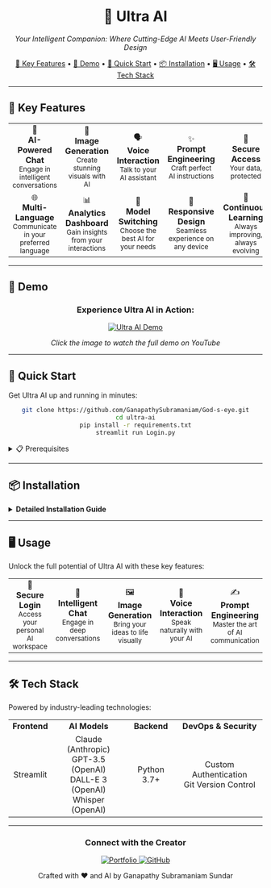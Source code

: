 <div align="center">
  <h1>🔮 Ultra AI</h1>
  <p><em>Your Intelligent Companion: Where Cutting-Edge AI Meets User-Friendly Design</em></p>
</div>

<div align="center">
  
  [🌟 Key Features](#-key-features) • [🎥 Demo](#-demo) • [🚀 Quick Start](#-quick-start) • [📦 Installation](#-installation) • [🖥️ Usage](#️-usage) • [🛠️ Tech Stack](#️-tech-stack)
  
</div>

---

## 🌟 Key Features

<div align="center">
  <table>
    <tr>
      <td align="center">💬<br><strong>AI-Powered Chat</strong><br><small>Engage in intelligent conversations</small></td>
      <td align="center">🎨<br><strong>Image Generation</strong><br><small>Create stunning visuals with AI</small></td>
      <td align="center">🗣️<br><strong>Voice Interaction</strong><br><small>Talk to your AI assistant</small></td>
      <td align="center">✨<br><strong>Prompt Engineering</strong><br><small>Craft perfect AI instructions</small></td>
      <td align="center">🔐<br><strong>Secure Access</strong><br><small>Your data, protected</small></td>
    </tr>
    <tr>
      <td align="center">🌐<br><strong>Multi-Language</strong><br><small>Communicate in your preferred language</small></td>
      <td align="center">📊<br><strong>Analytics Dashboard</strong><br><small>Gain insights from your interactions</small></td>
      <td align="center">🔄<br><strong>Model Switching</strong><br><small>Choose the best AI for your needs</small></td>
      <td align="center">📱<br><strong>Responsive Design</strong><br><small>Seamless experience on any device</small></td>
      <td align="center">🧠<br><strong>Continuous Learning</strong><br><small>Always improving, always evolving</small></td>
    </tr>
  </table>
</div>

---

## 🎥 Demo

<div align="center">
  <h3>Experience Ultra AI in Action:</h3>
  <a href="https://www.youtube.com/watch?v=-YeUZHr1w6E">
    <img src="https://img.youtube.com/vi/-YeUZHr1w6E/0.jpg" alt="Ultra AI Demo" style="max-width:600px;">
  </a>
  <p><em>Click the image to watch the full demo on YouTube</em></p>
</div>

---

## 🚀 Quick Start

Get Ultra AI up and running in minutes:

<div align="center">

```bash
git clone https://github.com/GanapathySubramaniam/God-s-eye.git
cd ultra-ai
pip install -r requirements.txt
streamlit run Login.py
```

</div>

<details>
<summary>📋 Prerequisites</summary>

- Python 3.7+
- pip (Python package manager)
- Virtual environment (recommended for isolated dependencies)
- API keys for OpenAI and Anthropic (see [Installation](#-installation) for details)

</details>

---

## 📦 Installation

<details>
<summary><strong>Detailed Installation Guide</strong></summary>

1. **Clone the Repository**
   ```bash
   git clone https://github.com/GanapathySubramaniam/God-s-eye.git
   cd ultra-ai
   ```

2. **Set Up Virtual Environment (Recommended)**
   ```bash
   python -m venv venv
   source venv/bin/activate  # On Windows use `venv\Scripts\activate`
   ```

3. **Install Dependencies**
   ```bash
   pip install -r requirements.txt
   ```

4. **Configure API Keys and Security**
   - Create a `.env` file in the `models/` directory:
     ```ini
     OPENAI=your_openai_api_key_here
     ANTHROPIC=your_anthropic_api_key_here
     ```
   - Set a secure password in `pwd.txt`:
     ```
     your_chosen_password_here
     ```
     > ⚠️ Use a strong, unique password and never share or commit this file.

5. **Launch Ultra AI**
   ```bash
   streamlit run Login.py
   ```

</details>

---

## 🖥️ Usage

Unlock the full potential of Ultra AI with these key features:

<div align="center">
  <table>
    <tr>
      <td align="center">🔑<br><strong>Secure Login</strong><br><small>Access your personal AI workspace</small></td>
      <td align="center">💬<br><strong>Intelligent Chat</strong><br><small>Engage in deep conversations</small></td>
      <td align="center">🖼️<br><strong>Image Generation</strong><br><small>Bring your ideas to life visually</small></td>
      <td align="center">🎤<br><strong>Voice Interaction</strong><br><small>Speak naturally with your AI</small></td>
      <td align="center">✍️<br><strong>Prompt Engineering</strong><br><small>Master the art of AI communication</small></td>
    </tr>
  </table>
</div>

---

## 🛠️ Tech Stack

Powered by industry-leading technologies:

<div align="center">
  <table>
    <tr>
      <td align="center"><strong>Frontend</strong></td>
      <td align="center"><strong>AI Models</strong></td>
      <td align="center"><strong>Backend</strong></td>
      <td align="center"><strong>DevOps & Security</strong></td>
    </tr>
    <tr>
      <td align="center">Streamlit</td>
      <td align="center">Claude (Anthropic)<br>GPT-3.5 (OpenAI)<br>DALL-E 3 (OpenAI)<br>Whisper (OpenAI)</td>
      <td align="center">Python 3.7+</td>
      <td align="center">Custom Authentication<br>Git Version Control</td>
    </tr>
  </table>
</div>

---

<div align="center">
  <h3>Connect with the Creator</h3>
  <a href="https://ganapathysubramaniam.github.io/" target="_blank">
    <img src="https://img.shields.io/badge/Portfolio-Visit%20Website-blue?style=for-the-badge&logo=google-chrome" alt="Portfolio">
  </a>
  <a href="https://github.com/GanapathySubramaniam" target="_blank">
    <img src="https://img.shields.io/badge/GitHub-Follow-black?style=for-the-badge&logo=github" alt="GitHub">
  </a>
</div>

<div align="center">
  <p>Crafted with ❤️ and AI by Ganapathy Subramaniam Sundar</p>
</div>
